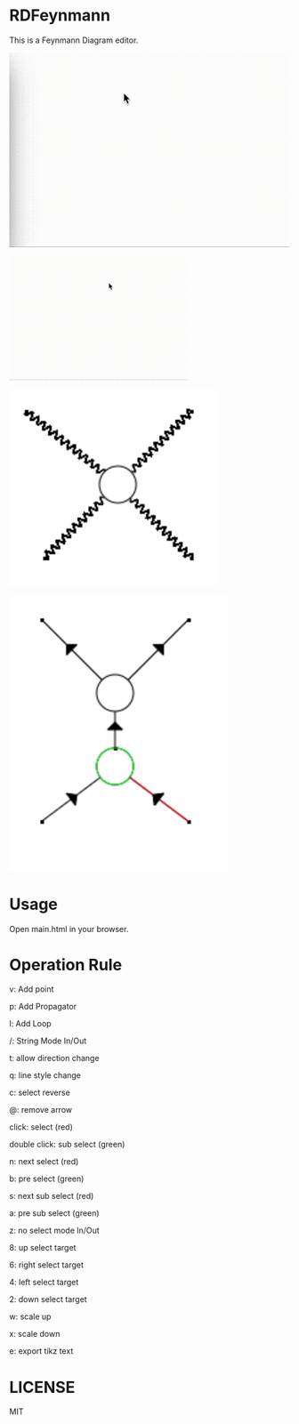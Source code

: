 # RDFeynmann

This is a Feynmann Diagram editor.

![Demo mov](demo.gif)

![Demo2 mov](demo2.gif)

![sample png](sample.png)

![sample2 png](sample2.png)


# Usage

Open main.html in your browser.

# Operation Rule

v: Add point

p: Add Propagator

l: Add Loop

/: String Mode In/Out

t: allow direction change

q: line style change

c: select reverse

@: remove arrow

click: select (red)

double click: sub select (green)

n: next select (red)

b: pre select (green)

s: next sub select (red)

a: pre sub select (green)

z: no select mode In/Out

8: up select target

6: right select target

4: left select target

2: down select target

w: scale up

x: scale down

e: export tikz text

# LICENSE
MIT